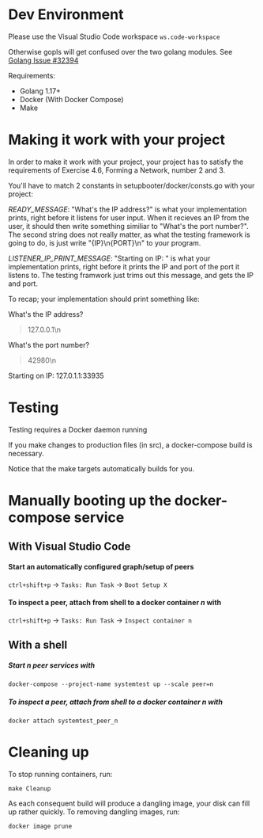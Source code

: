 # Dev Environment
Please use the Visual Studio Code workspace `ws.code-workspace`

Otherwise gopls will get confused over the two golang modules. See [Golang Issue #32394](https://github.com/golang/go/issues/32394)

Requirements:

- Golang 1.17+
- Docker (With Docker Compose)
- Make

# Making it work with your project
In order to make it work with your project, your project has to satisfy the requirements of Exercise 4.6, Forming a Network, number 2 and 3.

You'll have to match 2 constants in setupbooter/docker/consts.go with your project:

*READY_MESSAGE*: "What's the IP address?" is what your implementation prints, right before it listens for user input.
When it recieves an IP from the user, it should then write something similiar to "What's the port number?". The second string does not really matter, as what the testing framework is going to do, is just write "{IP}\n{PORT}\n" to your program.

*LISTENER_IP_PRINT_MESSAGE*: "Starting on IP: " is what your implementation prints, right before it prints the IP and port of the port it listens to. The testing framwork just trims out this message, and gets the IP and port.

To recap; your implementation should print something like:

What's the IP address?

> 127.0.0.1\n

What's the port number?

> 42980\n

Starting on IP: 127.0.1.1:33935


# Testing
Testing requires a Docker daemon running

If you make changes to production files (in src), a docker-compose build is necessary.

Notice that the make targets automatically builds for you.

# Manually booting up the docker-compose service

## With Visual Studio Code

#### Start an automatically configured graph/setup of peers
`ctrl+shift+p` &#8594; `Tasks: Run Task` &#8594; `Boot Setup X`

#### To inspect a peer, attach from shell to a docker container *n* with
`ctrl+shift+p` &#8594; `Tasks: Run Task` &#8594; `Inspect container n`

## With a shell

##### Start *n* peer services with
`docker-compose --project-name systemtest up --scale peer=n`

##### To inspect a peer, attach from shell to a docker container *n* with
`docker attach systemtest_peer_n`

# Cleaning up
To stop running containers, run:

`make Cleanup`

As each consequent build will produce a dangling image, your disk can fill up rather quickly. To removing dangling images, run:  

`docker image prune`
